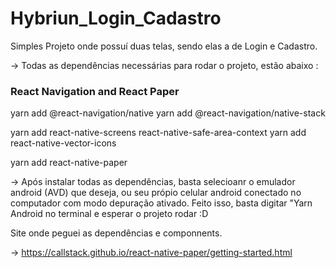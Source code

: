 # Hybriun_Login_Cadastro
Simples Projeto onde possuí duas telas, sendo elas a de Login e Cadastro.


-> Todas as dependências necessárias para rodar o projeto, estão abaixo : 

### React Navigation and React Paper ###
  
  yarn add @react-navigation/native 
  yarn add @react-navigation/native-stack 

  yarn add react-native-screens react-native-safe-area-context 
  yarn add react-native-vector-icons

  yarn add react-native-paper 
  
  -> Após instalar todas as dependências, basta selecioanr o emulador android (AVD) que deseja, ou seu própio celular android conectado no computador com modo depuração ativado. Feito isso, basta digitar "Yarn Android no terminal e esperar o projeto rodar :D 

 
Site onde peguei as dependências e componnents. 

-> https://callstack.github.io/react-native-paper/getting-started.html
